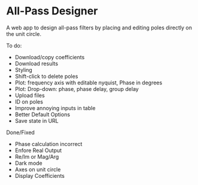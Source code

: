 # All-Pass Designer

A web app to design all-pass filters by placing and editing poles directly on the unit circle.

To do:
- Download/copy coefficients
- Download results
- Styling
- Shift-click to delete poles
- Plot: frequency axis with editable nyquist, Phase in degrees
- Plot: Drop-down: phase, phase delay, group delay
- Upload files
- ID on poles
- Improve annoying inputs in table
- Better Default Options
- Save state in URL

Done/Fixed
- Phase calculation incorrect
- Enfore Real Output
- Re/Im or Mag/Arg
- Dark mode
- Axes on unit circle
- Display Coefficients